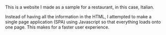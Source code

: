 This is a website I made as a sample for a restaurant, in this case, Italian.

Instead of having all the information in the HTML, I attempted to make a single page application (SPA) using Javascript so that everything loads onto one page. This makes for a faster user experience.
